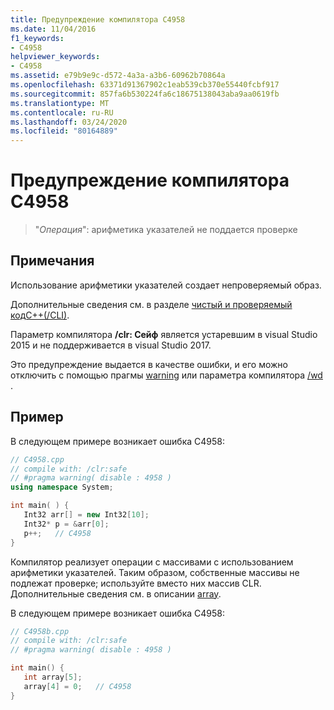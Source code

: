 ```yaml
---
title: Предупреждение компилятора C4958
ms.date: 11/04/2016
f1_keywords:
- C4958
helpviewer_keywords:
- C4958
ms.assetid: e79b9e9c-d572-4a3a-a3b6-60962b70864a
ms.openlocfilehash: 63371d91367902c1eab539cb370e55440fcbf917
ms.sourcegitcommit: 857fa6b530224fa6c18675138043aba9aa0619fb
ms.translationtype: MT
ms.contentlocale: ru-RU
ms.lasthandoff: 03/24/2020
ms.locfileid: "80164889"
---
```

# <a name="compiler-warning-c4958"></a>Предупреждение компилятора C4958

> "*Операция*": арифметика указателей не поддается проверке

## <a name="remarks"></a>Примечания

Использование арифметики указателей создает непроверяемый образ.

Дополнительные сведения см. в разделе [чистый и проверяемый кодC++(/CLI)](../../dotnet/pure-and-verifiable-code-cpp-cli.md).

Параметр компилятора **/clr: Сейф** является устаревшим в visual Studio 2015 и не поддерживается в visual Studio 2017.

Это предупреждение выдается в качестве ошибки, и его можно отключить с помощью прагмы [warning](../../preprocessor/warning.md) или параметра компилятора [/wd](../../build/reference/compiler-option-warning-level.md) .

## <a name="example"></a>Пример

В следующем примере возникает ошибка C4958:

```cpp
// C4958.cpp
// compile with: /clr:safe
// #pragma warning( disable : 4958 )
using namespace System;

int main( ) {
   Int32 arr[] = new Int32[10];
   Int32* p = &arr[0];
   p++;   // C4958
}
```

Компилятор реализует операции с массивами с использованием арифметики указателей. Таким образом, собственные массивы не подлежат проверке; используйте вместо них массив CLR. Дополнительные сведения см. в описании [array](../../extensions/arrays-cpp-component-extensions.md).

В следующем примере возникает ошибка C4958:

```cpp
// C4958b.cpp
// compile with: /clr:safe
// #pragma warning( disable : 4958 )

int main() {
   int array[5];
   array[4] = 0;   // C4958
}
```
